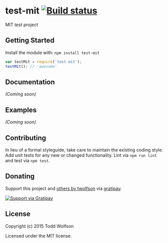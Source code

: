 # test-mit [![Build status](https://travis-ci.org/twolfson/test-mit.png?branch=master)](https://travis-ci.org/twolfson/test-mit)

MIT test project

## Getting Started
Install the module with: `npm install test-mit`

```js
var testMit = require('test-mit');
testMit(); // 'awesome'
```

## Documentation
_(Coming soon)_

## Examples
_(Coming soon)_

## Contributing
In lieu of a formal styleguide, take care to maintain the existing coding style. Add unit tests for any new or changed functionality. Lint via `npm run lint` and test via `npm test`.

## Donating
Support this project and [others by twolfson][gratipay] via [gratipay][].

[![Support via Gratipay][gratipay-badge]][gratipay]

[gratipay-badge]: https://cdn.rawgit.com/gratipay/gratipay-badge/2.x.x/dist/gratipay.png
[gratipay]: https://www.gratipay.com/twolfson/

## License
Copyright (c) 2015 Todd Wolfson

Licensed under the MIT license.
